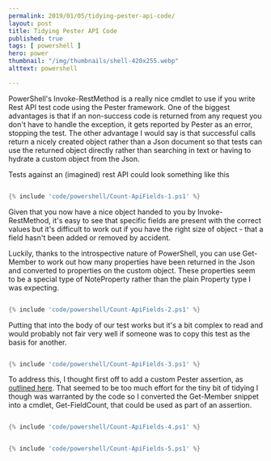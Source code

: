 ```yaml
---
permalink: 2019/01/05/tidying-pester-api-code/
layout: post
title: Tidying Pester API Code
published: true 
tags: [ powershell ]
hero: power
thumbnail: "/img/thumbnails/shell-420x255.webp"
alttext: powershell

---
```


PowerShell's Invoke-RestMethod is a really nice cmdlet to use if you write Rest API test code using the Pester framework. One of the biggest 
advantages is that if an non-success code is returned from any request you don't have to handle the exception, it gets reported by Pester 
as an error, stopping the test. The other advantage I would say is that successful calls return a nicely created object rather than a Json 
document so that tests can use the returned object directly rather than searching in text or having to hydrate a custom object from the Json.  

Tests against an (imagined) rest API could look something like this

```powershell

{% include 'code/powershell/Count-ApiFields-1.ps1' %}

```

Given that you now have a nice object handed to you by Invoke-RestMethod, it's easy to see that specific fields are present with the 
correct values but it's difficult to work out if you have the right size of object - that a field hasn't been added or removed by accident. 

Luckily, thanks to the introspective nature of PowerShell, you can use Get-Member to work out how many properties have been returned in the Json 
and converted to properties on the custom object. These properties seem to be a special type of NoteProperty rather than the plain Property 
type I was expecting.

```powershell

{% include 'code/powershell/Count-ApiFields-2.ps1' %}

```

Putting that into the body of our test works but it's a bit complex to read and would probably not fair very well if someone was to copy this test 
as the basis for another. 

```powershell

{% include 'code/powershell/Count-ApiFields-3.ps1' %}

```

To address this, I thought first off to add a custom Pester assertion, as <a href="https://mathieubuisson.github.io/pester-custom-assertions/">outlined here</a>. That seemed to 
be too much effort for the tiny bit of tidying I though was warranted by the code so I converted the Get-Member snippet into a cmdlet, Get-FieldCount, 
that could be used as part of an assertion.  


```powershell

{% include 'code/powershell/Count-ApiFields-4.ps1' %}

```

```powershell

{% include 'code/powershell/Count-ApiFields-5.ps1' %}

```

